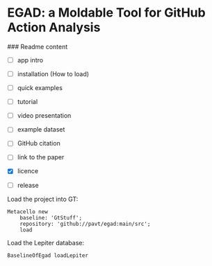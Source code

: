 # EGAD: a Moldable Tool for GitHub Action Analysis


\### Readme content

- [ ] app intro
- [ ] installation (How to load)
- [ ] quick examples
- [ ] tutorial
- [ ] video presentation
- [ ] example dataset
- [ ] GitHub citation
- [ ] link to the paper
- [X] licence
- [ ] release


Load the project into GT:
```
Metacello new
	baseline: 'GtStuff';
	repository: 'github://pavt/egad:main/src';
	load
```

Load the Lepiter database:
```
BaselineOfEgad loadLepiter
```
